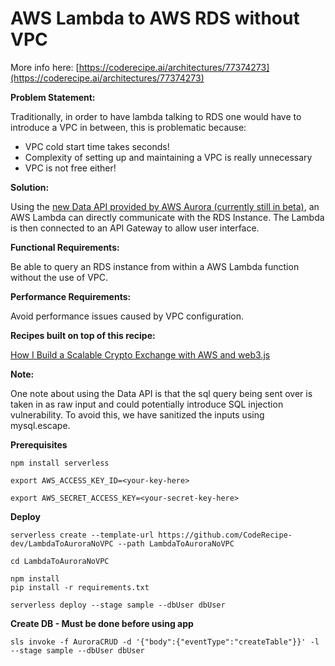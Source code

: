 
# AWS Lambda to AWS RDS without VPC

More info here:  [https://coderecipe.ai/architectures/77374273](https://coderecipe.ai/architectures/77374273)

**Problem Statement:**

Traditionally, in order to have lambda talking to RDS one would have to introduce a VPC in between, this is problematic because:

-   VPC cold start time takes seconds!
-   Complexity of setting up and maintaining a VPC is really unnecessary
-   VPC is not free either!
    
**Solution:**

Using the  [new Data API provided by AWS Aurora (currently still in beta)](https://docs.aws.amazon.com/AmazonRDS/latest/AuroraUserGuide/data-api.html), an AWS Lambda can directly communicate with the RDS Instance. The Lambda is then connected to an API Gateway to allow user interface.

**Functional Requirements:**

Be able to query an RDS instance from within a AWS Lambda function without the use of VPC.

**Performance Requirements:**

Avoid performance issues caused by VPC configuration.

**Recipes built on top of this recipe:**

[How I Build a Scalable Crypto Exchange with AWS and web3.js](https://coderecipe.ai/architectures/95580531)

**Note:**

One note about using the Data API is that the sql query being sent over is taken in as raw input and could potentially introduce SQL injection vulnerability. To avoid this, we have sanitized the inputs using mysql.escape.


**Prerequisites**

```
npm install serverless

export AWS_ACCESS_KEY_ID=<your-key-here>

export AWS_SECRET_ACCESS_KEY=<your-secret-key-here>

```

**Deploy**

```
serverless create --template-url https://github.com/CodeRecipe-dev/LambdaToAuroraNoVPC --path LambdaToAuroraNoVPC

cd LambdaToAuroraNoVPC

npm install
pip install -r requirements.txt

serverless deploy --stage sample --dbUser dbUser
```

**Create DB - Must be done before using app**

```
sls invoke -f AuroraCRUD -d '{"body":{"eventType":"createTable"}}' -l --stage sample --dbUser dbUser
```